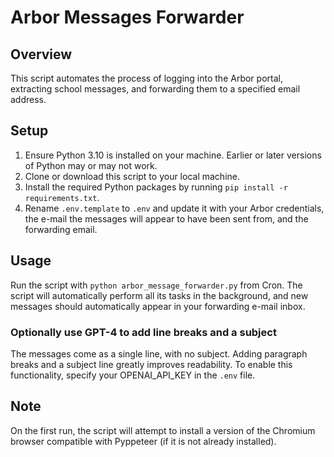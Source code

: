 # Arbor Messages Forwarder

## Overview
This script automates the process of logging into the Arbor portal, extracting school messages, and forwarding them to a specified email address.

## Setup
1. Ensure Python 3.10 is installed on your machine. Earlier or later versions of Python may or may not work.
2. Clone or download this script to your local machine.
3. Install the required Python packages by running `pip install -r requirements.txt`.
4. Rename `.env.template` to `.env` and update it with your Arbor credentials, the e-mail the messages will appear to have been sent from, and the forwarding email.

## Usage
Run the script with `python arbor_message_forwarder.py` from Cron. The script will automatically perform all its tasks in the background, and new messages should automatically appear in your forwarding e-mail inbox.

### Optionally use GPT-4 to add line breaks and a subject
The messages come as a single line, with no subject. Adding paragraph breaks and a subject line greatly improves readability. To enable this functionality, specify your OPENAI_API_KEY in the `.env` file.

## Note
On the first run, the script will attempt to install a version of the Chromium browser compatible with Pyppeteer (if it is not already installed).
